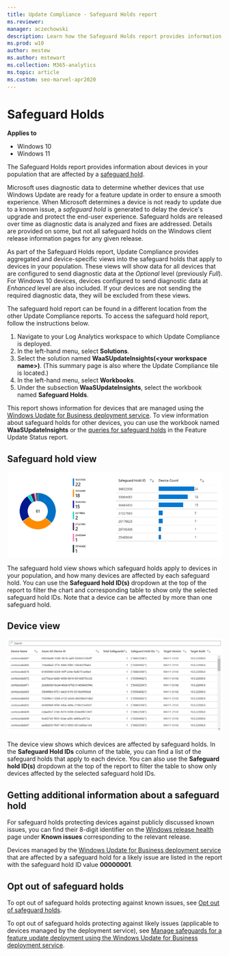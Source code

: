 ```yaml
---
title: Update Compliance - Safeguard Holds report
ms.reviewer: 
manager: aczechowski
description: Learn how the Safeguard Holds report provides information about safeguard holds in your population.
ms.prod: w10
author: mestew
ms.author: mstewart
ms.collection: M365-analytics
ms.topic: article
ms.custom: seo-marvel-apr2020
---
```


# Safeguard Holds

**Applies to**

- Windows 10
- Windows 11

The Safeguard Holds report provides information about devices in your population that are affected by a [safeguard hold](/windows/deployment/update/safeguard-holds). 

Microsoft uses diagnostic data to determine whether devices that use Windows Update are ready for a feature update in order to ensure a smooth experience. When Microsoft determines a device is not ready to update due to a known issue, a *safeguard hold* is generated to delay the device's upgrade and protect the end-user experience. Safeguard holds are released over time as diagnostic data is analyzed and fixes are addressed. Details are provided on some, but not all safeguard holds on the Windows client release information pages for any given release.

As part of the Safeguard Holds report, Update Compliance provides aggregated and device-specific views into the safeguard holds that apply to devices in your population. These views will show data for all devices that are configured to send diagnostic data at the *Optional* level (previously *Full*). For Windows 10 devices, devices configured to send diagnostic data at *Enhanced* level are also included. If your devices are not sending the required diagnostic data, they will be excluded from these views.

The safeguard hold report can be found in a different location from the other Update Compliance reports. To access the safeguard hold report, follow the instructions below.

1. Navigate to your Log Analytics workspace to which Update Compliance is deployed.
2. In the left-hand menu, select **Solutions**.
3. Select the solution named **WaaSUpdateInsights(\<your workspace name\>)**. (This summary page is also where the Update Compliance tile is located.)
4. In the left-hand menu, select **Workbooks**.
5. Under the subsection **WaaSUpdateInsights**, select the workbook named **Safeguard Holds**.

This report shows information for devices that are managed using the [Windows Update for Business deployment service](/windows/deployment/update/deployment-service-overview). To view information about safeguard holds for other devices, you can use the workbook named **WaaSUpdateInsights** or the [queries for safeguard holds](/windows/deployment/update/update-compliance-feature-update-status) in the Feature Update Status report.

## Safeguard hold view

![The safeguard hold view of the Safeguard Hold report.](images/uc-workspace-safeguard-holds-safeguard-hold-view.png)

The safeguard hold view shows which safeguard holds apply to devices in your population, and how many devices are affected by each safeguard hold. You can use the **Safeguard hold ID(s)** dropdown at the top of the report to filter the chart and corresponding table to show only the selected safeguard hold IDs. Note that a device can be affected by more than one safeguard hold. 

## Device view

![The device view of the Safeguard Hold report.](images/uc-workspace-safeguard-holds-device-view.png)

The device view shows which devices are affected by safeguard holds. In the **Safeguard Hold IDs** column of the table, you can find a list of the safeguard holds that apply to each device. You can also use the **Safeguard hold ID(s)** dropdown at the top of the report to filter the table to show only devices affected by the selected safeguard hold IDs.

## Getting additional information about a safeguard hold

For safeguard holds protecting devices against publicly discussed known issues, you can find their 8-digit identifier on the [Windows release health](/windows/release-health/) page under **Known issues** corresponding to the relevant release.

Devices managed by the [Windows Update for Business deployment service](/windows/deployment/update/deployment-service-overview) that are affected by a safeguard hold for a likely issue are listed in the report with the safeguard hold ID value **00000001**.

## Opt out of safeguard holds

To opt out of safeguard holds protecting against known issues, see [Opt out of safeguard holds](/windows/deployment/update/safeguard-opt-out).

To opt out of safeguard holds protecting against likely issues (applicable to devices managed by the deployment service), see [Manage safeguards for a feature update deployment using the Windows Update for Business deployment service](/graph/windowsupdates-manage-safeguards).
